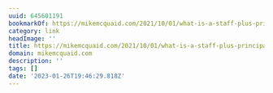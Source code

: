 ```yaml
---
uuid: 645601191
bookmarkOf: https://mikemcquaid.com/2021/10/01/what-is-a-staff-plus-principal-engineer/
category: link
headImage: ''
title: https://mikemcquaid.com/2021/10/01/what-is-a-staff-plus-principal-engineer/
domain: mikemcquaid.com
description: ''
tags: []
date: '2023-01-26T19:46:29.818Z'
---
```



